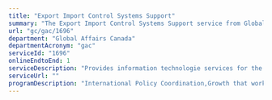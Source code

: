 ```yaml
---
title: "Export Import Control Systems Support"
summary: "The Export Import Control Systems Support service from Global Affairs Canada is available end-to-end online, according to the GC Service Inventory."
url: "gc/gac/1696"
department: "Global Affairs Canada"
departmentAcronym: "gac"
serviceId: "1696"
onlineEndtoEnd: 1
serviceDescription: "Provides information technologie services for the The Export Import Control System (EICS) and New Export Controls On-line (NEXCOL), which are mission critical computer systems that support the implementation and management of the Minister’s responsibilities under the Export and Import Permits Act (EIPA)."
serviceUrl: ""
programDescription: "International Policy Coordination,Growth that works for everyone,Trade Policy, Agreements, Negotiations and Disputes,Trade Controls,International Business Development,Europe, Arctic, Middle East and Maghreb Trade,Americas Trade,Asia Pacific Trade,Sub-Saharan Africa Trade,Weapons Threat Reduction,Management and Oversight Services,Financial Management Services,Information Management Services,Information Technology Services,Materiel Management Services"
---
```

